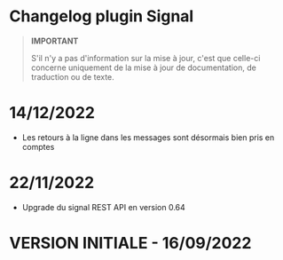 # Changelog plugin Signal  
  
    
> **IMPORTANT**  
>    
> S'il n'y a pas d'information sur la mise à jour, c'est que celle-ci concerne uniquement de la mise à jour de documentation, de traduction ou de texte.  
  
# 14/12/2022  
  - Les retours à la ligne dans les messages sont désormais bien pris en comptes  
  
# 22/11/2022  
  - Upgrade du signal REST API en version 0.64  

# VERSION INITIALE - 16/09/2022
